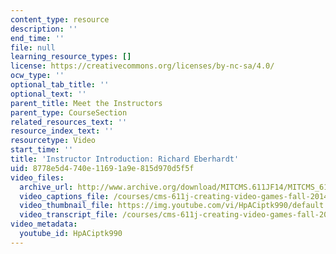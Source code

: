 ```yaml
---
content_type: resource
description: ''
end_time: ''
file: null
learning_resource_types: []
license: https://creativecommons.org/licenses/by-nc-sa/4.0/
ocw_type: ''
optional_tab_title: ''
optional_text: ''
parent_title: Meet the Instructors
parent_type: CourseSection
related_resources_text: ''
resource_index_text: ''
resourcetype: Video
start_time: ''
title: 'Instructor Introduction: Richard Eberhardt'
uid: 8778e5d4-740e-1169-1a9e-815d970d5f5f
video_files:
  archive_url: http://www.archive.org/download/MITCMS.611JF14/MITCMS_611JF14_Rik_Intro_300k.mp4
  video_captions_file: /courses/cms-611j-creating-video-games-fall-2014/d5cfc1feef855059adda4832074f23b9_HpACiptk990.vtt
  video_thumbnail_file: https://img.youtube.com/vi/HpACiptk990/default.jpg
  video_transcript_file: /courses/cms-611j-creating-video-games-fall-2014/dd326b6500b1576f4716e932c5293cdc_HpACiptk990.pdf
video_metadata:
  youtube_id: HpACiptk990
---
```

